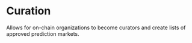 # Curation

Allows for on-chain organizations to become curators and create lists
of approved prediction markets.
